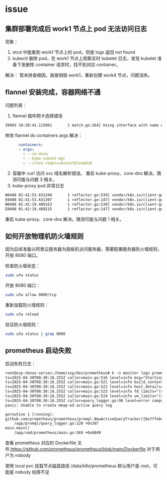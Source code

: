 # issue

## 集群部署完成后 work1 节点上 pod 无法访问日志
现象：
1. etcd 中能看到 work1 节点上的 pod，但是 logs 返回 not found
2. kubectl 删除 pod，在 work1 节点上观察实时 kubelet 日志，发现 kubelet 准备下发删除 container 请求时，找不到对应 container。

解决：
暂未排查根因，直接销毁 work1，重新创建 work4 节点，问题消失。
## flannel 安装完成，容器网络不通
问题列表：
1. flannel 插件网卡选择错误
```txt
I0403 10:20:41.115061       1 match.go:264] Using interface with name enp0s3 and address 10.0.2.15
```
修改 flannel ds containers args 解决：
```yaml
      containers:
      - args:
        - --ip-masq
        - --kube-subnet-mgr
        - --iface-regex=vboxnet0|enp0s8
```
2. 容器中 curl 访问 svc 域名解析错误。
重启 kube-proxy、core-dns 解决。猜测可能与问题 3 相关。
3. kube-proxy pod 异常日志
```txt
W0408 01:41:53.631340       1 reflector.go:539] vendor/k8s.io/client-go/informers/factory.go:159: failed to list *v1.Service: Get "https://192.168.31.134:6443/api/v1/services?labelSelector=%21service.kubernetes.io%2Fheadless%2C%21service.kubernetes.io%2Fservice-proxy-name&resourceVersion=4088645": dial tcp 192.168.31.134:6443: connect: network is unreachable
E0408 01:41:53.631397       1 reflector.go:147] vendor/k8s.io/client-go/informers/factory.go:159: Failed to watch *v1.Service: failed to list *v1.Service: Get "https://192.168.31.134:6443/api/v1/services?labelSelector=%21service.kubernetes.io%2Fheadless%2C%21service.kubernetes.io%2Fservice-proxy-name&resourceVersion=4088645": dial tcp 192.168.31.134:6443: connect: network is unreachable
W0408 01:42:19.489163       1 reflector.go:539] vendor/k8s.io/client-go/informers/factory.go:159: failed to list *v1.EndpointSlice: Get "https://192.168.31.134:6443/apis/discovery.k8s.io/v1/endpointslices?labelSelector=%21service.kubernetes.io%2Fheadless%2C%21service.kubernetes.io%2Fservice-proxy-name&resourceVersion=4088716": dial tcp 192.168.31.134:6443: connect: network is unreachable
E0408 01:42:19.489215       1 reflector.go:147] vendor/k8s.io/client-go/informers/factory.go:159: Failed to watch *v1.EndpointSlice: failed to list *v1.EndpointSlice: Get 
```
重启 kube-proxy、core-dns 解决。猜测可能与问题 1 相关。

## 如何开放物理机防火墙规则
因为后续准备以阿里云服务器为跳板机访问服务器，需要配置服务器防火墙规则，开放 8080 端口。

检查防火墙状态：
```bash
sudo ufw status
```

开放 8080 端口：
```bash
sudo ufw allow 8080/tcp
```

重新加载防火墙规则：
```bash
sudo ufw reload
```

验证防火墙规则：
```bash
sudo ufw status | grep 8080
```

## prometheus 启动失败
启动失败日志：
```txt
root@xsp-Venus-series:/home/xsp/dev/prometheus# k -n monitor logs prometheus-58b586598b-rjxmk
ts=2025-04-30T08:30:18.255Z caller=main.go:516 level=info msg="Starting Prometheus" version="(version=2.34.0, branch=HEAD, revision=881111fec4332c33094a6fb2680c71fffc427275)"
ts=2025-04-30T08:30:18.255Z caller=main.go:521 level=info build_context="(go=go1.17.8, user=root@121ad7ea5487, date=20220315-15:18:00)"
ts=2025-04-30T08:30:18.255Z caller=main.go:522 level=info host_details="(Linux 5.4.0-187-generic #207-Ubuntu SMP Mon Jun 10 08:16:10 UTC 2024 x86_64 prometheus-58b586598b-rjxmk (none))"
ts=2025-04-30T08:30:18.255Z caller=main.go:523 level=info fd_limits="(soft=1048576, hard=1048576)"
ts=2025-04-30T08:30:18.255Z caller=main.go:524 level=info vm_limits="(soft=unlimited, hard=unlimited)"
ts=2025-04-30T08:30:18.255Z caller=query_logger.go:90 level=error component=activeQueryTracker msg="Error opening query log file" file=/prometheus/queries.active err="open /prometheus/queries.active: permission denied"
panic: Unable to create mmap-ed active query log

goroutine 1 [running]:
github.com/prometheus/prometheus/promql.NewActiveQueryTracker({0x7ffebd3fbe00, 0xb}, 0x14, {0x3637a40, 0xc0007bea00})
	/app/promql/query_logger.go:120 +0x3d7
main.main()
	/app/cmd/prometheus/main.go:569 +0x6049
```
查看 prometheus 对应的 Dockerfile 文件,https://github.com/prometheus/prometheus/blob/main/Dockerfile
对于用户为 nobody

使用 local pvc 挂载节点磁盘路径 /data/k8s/prometheus 默认用户是 root，可能是 nobody 权限不足

